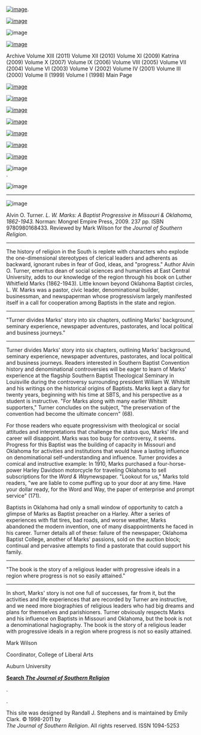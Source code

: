 [![image](../index_top_logo_.jpg)](http://jsr.fsu.edu/).

[![image](../index_top.jpg)](http://jsr.fsu.edu/)

![image](../../production/page_2_strip.jpg)

[![image](../New_Vol_13.png)](Front13.html)

Archive Volume XIII (2011) Volume XII (2010) Volume XI (2009) Katrina
(2009) Volume X (2007) Volume IX (2006) Volume VIII (2005) Volume VII
(2004) Volume VI (2003) Volume V (2002) Volume IV (2001) Volume III
(2000) Volume II (1999) Volume I (1998) Main Page

[![image](../page_2_link_4_mast.jpg)](http://jsr.fsu.edu/ed.htm)

[![image](../page_2_link_5_ed_policies.jpg)](http://jsr.fsu.edu/mission.htm)

[![image](../page_2_link_6_article_sub.jpg)](http://jsr.fsu.edu/submit.htm)

[![image](../page_2_link_7_book_rev.jpg)](http://jsr.fsu.edu/reviews.htm)

[![image](../page_2_link_8_hill_award.jpg)](http://jsr.fsu.edu/award.htm)

[![image](../page_2_link_9_advertisers.jpg)](http://jsr.fsu.edu/ads.htm)

[![image](../page_2_link_99_email.jpg)](mailto:aremillard@francis.edu)

![image](../../production/page_2_width_line_side.jpg) \
.

![image](../../production/page_2_width_line_top.jpg)

* * * * *

![image](Reviews/LWMarks.jpg)

Alvin O. Turner. *L. W. Marks: A Baptist Progressive in Missouri &
Oklahoma, 1862-1943.* Norman: Mongrel Empire Press, 2009. 237 pp. ISBN
9780980168433. Reviewed by Mark Wilson for the *Journal of Southern
Religion*.

* * * * *

The history of religion in the South is replete with characters who
explode the one-dimensional stereotypes of clerical leaders and
adherents as backward, ignorant rubes in fear of God, ideas, and
"progress." Author Alvin O. Turner, emeritus dean of social sciences and
humanities at East Central University, adds to our knowledge of the
region through his book on Luther Whitfield Marks (1862-1943). Little
known beyond Oklahoma Baptist circles, L. W. Marks was a pastor, civic
leader, denominational builder, businessman, and newspaperman whose
progressivism largely manifested itself in a call for cooperation among
Baptists in the state and region.

* * * * *

"Turner divides Marks' story into six chapters, outlining Marks'
background, seminary experience, newspaper adventures, pastorates, and
local political and business journeys."

* * * * *

Turner divides Marks' story into six chapters, outlining Marks'
background, seminary experience, newspaper adventures, pastorates, and
local political and business journeys. Readers interested in Southern
Baptist Convention history and denominational controversies will be
eager to learn of Marks' experience at the flagship Southern Baptist
Theological Seminary in Louisville during the controversy surrounding
president William W. Whitsitt and his writings on the historical origins
of Baptists. Marks kept a diary for twenty years, beginning with his
time at SBTS, and his perspective as a student is instructive. "For
Marks along with many earlier Whitsitt supporters," Turner concludes on
the subject, "the preservation of the convention had become the ultimate
concern" (68).

For those readers who equate progressivism with theological or social
attitudes and interpretations that challenge the status quo, Marks' life
and career will disappoint. Marks was too busy for controversy, it
seems. Progress for this Baptist was the building of capacity in
Missouri and Oklahoma for activities and institutions that would have a
lasting influence on denominational self-understanding and influence.
Turner provides a comical and instructive example: In 1910, Marks
purchased a four-horse-power Harley Davidson motorcycle for traveling
Oklahoma to sell subscriptions for the *Word & Way*newspaper. "Lookout
for us," Marks told readers, "we are liable to come puffing up to your
door at any time. Have your dollar ready, for the Word and Way, the
paper of enterprise and prompt service" (171).

Baptists in Oklahoma had only a small window of opportunity to catch a
glimpse of Marks as Baptist preacher on a Harley. After a series of
experiences with flat tires, bad roads, and worse weather, Marks
abandoned the modern invention, one of many disappointments he faced in
his career. Turner details all of these: failure of the newspaper;
Oklahoma Baptist College, another of Marks' passions, sold on the
auction block; continual and pervasive attempts to find a pastorate that
could support his family.

* * * * *

"The book is the story of a religious leader with progressive ideals in
a region where progress is not so easily attained."

* * * * *

In short, Marks' story is not one full of successes, far from it, but
the activities and life experiences that are recorded by Turner are
instructive, and we need more biographies of religious leaders who had
big dreams and plans for themselves and parishioners. Turner obviously
respects Marks and his influence on Baptists in Missouri and Oklahoma,
but the book is not a denominational hagiography. The book is the story
of a religious leader with progressive ideals in a region where progress
is not so easily attained.

Mark Wilson

Coordinator, College of Liberal Arts

Auburn University

**[Search *The Journal of Southern
Religion*](http://jsr.fsu.edu/search.htm)**

.

.

This site was designed by Randall J. Stephens and is maintained by Emily
Clark. © 1998-2011 by \
 *The Journal of Southern Religion*. All rights reserved. ISSN 1094-5253
